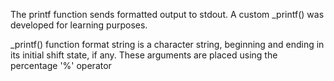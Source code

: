 The printf function sends formatted output to stdout. A custom _printf() was developed for learning purposes.

_printf() function format string is a character string, beginning and ending in its initial shift state, if any. These arguments are placed using the percentage '%' operator
